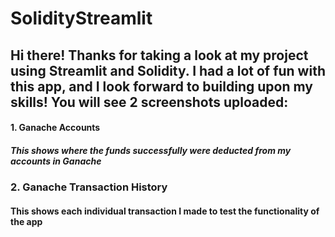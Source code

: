 # SolidityStreamlit


## Hi there! Thanks for taking a look at my project using Streamlit and Solidity. I had a lot of fun with this app, and I look forward to building upon my skills! You will see 2 screenshots uploaded:
#### 1. Ganache Accounts
##### This shows where the funds successfully were deducted from my accounts in Ganache
### 2. Ganache Transaction History
#### This shows each individual transaction I made to test the functionality of the app

